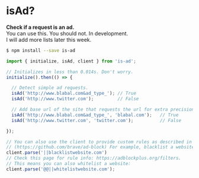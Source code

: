 
# isAd?

**Check if a request is an ad.**  
You can use this. You should not. In development.  
I will add more lists later this week.

```sh
$ npm install --save is-ad
```

```js
import { initialize, isAd, client } from 'is-ad';

// Initializes in less than 0.014s. Don't worry.
initialize().then(() => {

  // Detect simple ad requests.
  isAd('http://www.blabal.com&ad_type_'); // True
  isAd('http://www.twitter.com');         // False

  // Add base url of the site that requests the url for extra precision.
  isAd('http://www.blabal.com&ad_type_', 'blabal.com');   // True
  isAd('http://www.twitter.com', 'twitter.com');          // False

});

// You can also use the client to provide custom rules as described in the brave ad-block.
// (https://github.com/brave/ad-block) For example, blacklist a website:
client.parse('||blacklistwebsite.com')
// Check this page for rule info: https://adblockplus.org/filters.
// This means you can also whitelist a website:
client.parse('@@||whitelistwebsite.com');
```
